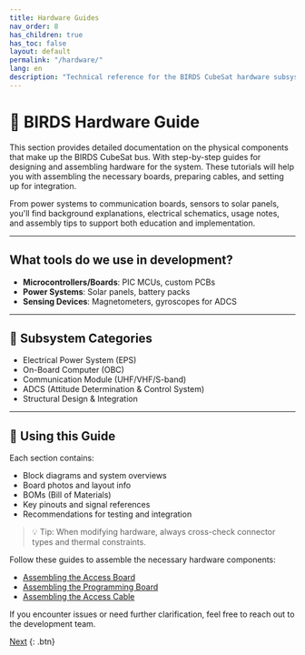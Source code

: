 ```yaml
---
title: Hardware Guides
nav_order: 8
has_children: true
has_toc: false
layout: default
permalink: "/hardware/"
lang: en
description: "Technical reference for the BIRDS CubeSat hardware subsystems."
---
```


# 🔩 BIRDS Hardware Guide

This section provides detailed documentation on the physical components that make up the BIRDS CubeSat bus. With step-by-step guides for designing and assembling hardware for the system. These tutorials will help you with assembling the necessary boards, preparing cables, and setting up for integration.

From power systems to communication boards, sensors to solar panels, you'll find background explanations, electrical schematics, usage notes, and assembly tips to support both education and implementation.

---

## What tools do we use in development?
   - **Microcontrollers/Boards**: PIC MCUs, custom PCBs
   - **Power Systems**: Solar panels, battery packs
   - **Sensing Devices**: Magnetometers, gyroscopes for ADCS

---

## 🧱 Subsystem Categories

- Electrical Power System (EPS)
- On-Board Computer (OBC)
- Communication Module (UHF/VHF/S-band)
- ADCS (Attitude Determination & Control System)
- Structural Design & Integration

---

## 📎 Using this Guide

Each section contains:
- Block diagrams and system overviews
- Board photos and layout info
- BOMs (Bill of Materials)
- Key pinouts and signal references
- Recommendations for testing and integration

> 💡 Tip: When modifying hardware, always cross-check connector types and thermal constraints.

Follow these guides to assemble the necessary hardware components:

- [Assembling the Access Board]({{site.url}}/how-tos/assemble_access_board.html)  
- [Assembling the Programming Board]({{site.url}}/how-tos/assemble_programming_board.html)  
- [Assembling the Access Cable]({{site.url}}/how-tos/assemble_access_cable.html)  

If you encounter issues or need further clarification, feel free to reach out to the development team.  

[Next]({{site.url}}/how-tos/flash_microcontroller.html)  {: .btn}